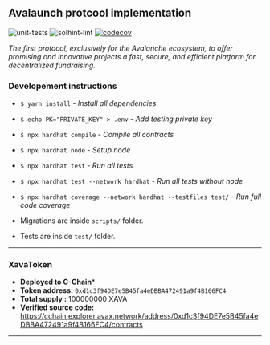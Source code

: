 ## Avalaunch protcool implementation
![unit-tests](https://github.com/avalaunch-app/xava-protocol/actions/workflows/unit-tests.yaml/badge.svg)
![solhint-lint](https://github.com/avalaunch-app/xava-protocol/actions/workflows/solhint-lint.yaml/badge.svg)
[![codecov](https://codecov.io/gh/avalaunch-app/xava-protocol/branch/staging/graph/badge.svg?token=JxZIQnKZcw)](https://codecov.io/gh/avalaunch-app/xava-protocol)

_The first protocol, exclusively for the Avalanche ecosystem, to offer promising and innovative projects a fast, secure, and efficient platform for decentralized fundraising._

### Developement instructions
- `$ yarn install` - _Install all dependencies_
- `$ echo PK="PRIVATE_KEY" > .env` - _Add testing private key_
- `$ npx hardhat compile` - _Compile all contracts_
- `$ npx hardhat node` - _Setup node_
- `$ npx hardhat test` - _Run all tests_
- `$ npx hardhat test --network hardhat` - _Run all tests without node_
- `$ npx hardhat coverage --network hardhat --testfiles test/` - _Run full code coverage_

- Migrations are inside `scripts/` folder.
- Tests are inside `test/` folder.

--- 
### XavaToken 
- **Deployed to C-Chain***
- **Token address:** `0xd1c3f94DE7e5B45fa4eDBBA472491a9f4B166FC4`
- **Total supply :** 100000000 XAVA
- **Verified source code:** https://cchain.explorer.avax.network/address/0xd1c3f94DE7e5B45fa4eDBBA472491a9f4B166FC4/contracts

---
